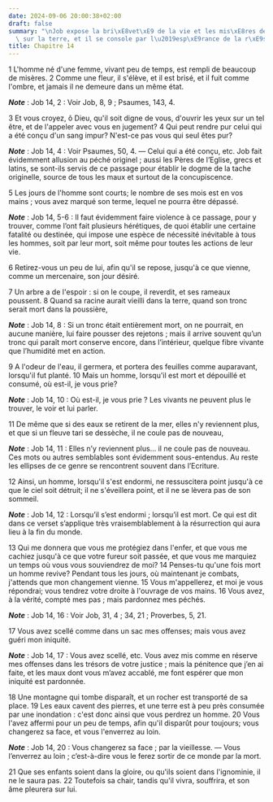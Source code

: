 ```yaml
---
date: 2024-09-06 20:00:38+02:00
draft: false
summary: "\nJob expose la bri\xE8vet\xE9 de la vie et les mis\xE8res de l\u2019homme\
  \ sur la terre, et il se console par l\u2019esp\xE9rance de la r\xE9surrection.\n"
title: Chapitre 14
---
```





1 L'homme né d'une femme, vivant peu de temps, est rempli de beaucoup de misères. 2 Comme une fleur, il s'élève, et il est brisé, et il fuit comme l'ombre, et jamais il ne demeure dans un même état.

***Note*** :  Job 14, 2 : Voir Job, 8, 9 ; Psaumes, 143, 4.

3 Et vous croyez, ô Dieu, qu'il soit digne de vous, d'ouvrir les yeux sur un tel être, et de l'appeler avec vous en jugement? 4 Qui peut rendre pur celui qui a été conçu d'un sang impur? N'est-ce pas vous qui seul êtes pur?

***Note*** :  Job 14, 4 : Voir Psaumes, 50, 4. ― Celui qui a été conçu, etc. Job fait évidemment allusion au péché originel ; aussi les Pères de l’Eglise, grecs et latins, se sont-ils servis de ce passage pour établir le dogme de la tache originelle, source de tous les maux et surtout de la concupiscence.

5 Les jours de l'homme sont courts; le nombre de ses mois est en vos mains ; vous avez marqué son terme, lequel ne pourra être dépassé.

***Note*** :  Job 14, 5-6 : Il faut évidemment faire violence à ce passage, pour y trouver, comme l’ont fait plusieurs hérétiques, de quoi établir une certaine fatalité ou destinée, qui impose une espèce de nécessité inévitable à tous les hommes, soit par leur mort, soit même pour toutes les actions de leur vie.

6 Retirez-vous un peu de lui, afin qu'il se repose, jusqu'à ce que vienne, comme un mercenaire, son jour désiré.


7 Un arbre a de l'espoir : si on le coupe, il reverdit, et ses rameaux poussent. 8 Quand sa racine aurait vieilli dans la terre, quand son tronc serait mort dans la poussière,

***Note*** :  Job 14, 8 : Si un tronc était entièrement mort, on ne pourrait, en aucune manière, lui faire pousser des rejetons ; mais il arrive souvent qu’un tronc qui paraît mort conserve encore, dans l’intérieur, quelque fibre vivante que l’humidité met en action.

9 A l'odeur de l'eau, il germera, et portera des feuilles comme auparavant, lorsqu'il fut planté. 10 Mais un homme, lorsqu'il est mort et dépouillé et consumé, où est-il, je vous prie?

***Note*** :  Job 14, 10 : Où est-il, je vous prie ? Les vivants ne peuvent plus le trouver, le voir et lui parler.

11 De même que si des eaux se retirent de la mer, elles n'y reviennent plus, et que si un fleuve tari se dessèche, il ne coule pas de nouveau,

***Note*** :  Job 14, 11 : Elles n’y reviennent plus… il ne coule pas de nouveau. Ces mots ou autres semblables sont évidemment sous-entendus. Au reste les ellipses de ce genre se rencontrent souvent dans l’Ecriture.

12 Ainsi, un homme, lorsqu'il s'est endormi, ne ressuscitera point jusqu'à ce que le ciel soit détruit; il ne s'éveillera point, et il ne se lèvera pas de son sommeil.

***Note*** :  Job 14, 12 : Lorsqu’il s’est endormi ; lorsqu’il est mort. Ce qui est dit dans ce verset s’applique très vraisemblablement à la résurrection qui aura lieu à la fin du monde.


13 Qui me donnera que vous me protégiez dans l'enfer, et que vous me cachiez jusqu'à ce que votre fureur soit passée, et que vous me marquiez un temps où vous vous souviendrez de moi? 14 Penses-tu qu'une fois mort un homme revive? Pendant tous les jours, où maintenant je combats, j'attends que mon changement vienne. 15 Vous m'appellerez, et moi je vous répondrai; vous tendrez votre droite à l'ouvrage de vos mains. 16 Vous avez, à la vérité, compté mes pas ; mais pardonnez mes péchés.

***Note*** :  Job 14, 16 : Voir Job, 31, 4 ; 34, 21 ; Proverbes, 5, 21.

17 Vous avez scellé comme dans un sac mes offenses; mais vous avez guéri mon iniquité.

***Note*** :  Job 14, 17 : Vous avez scellé, etc. Vous avez mis comme en réserve mes offenses dans les trésors de votre justice ; mais la pénitence que j’en ai faite, et les maux dont vous m’avez accablé, me font espérer que mon iniquité est pardonnée.


18 Une montagne qui tombe disparaît, et un rocher est transporté de sa place. 19 Les eaux cavent des pierres, et une terre est à peu près consumée par une inondation : c'est donc ainsi que vous perdrez un homme. 20 Vous l'avez affermi pour un peu de temps, afin qu'il disparût pour toujours; vous changerez sa face, et vous l'enverrez au loin.

***Note*** :  Job 14, 20 : Vous changerez sa face ; par la vieillesse. ― Vous l’enverrez au loin ; c’est-à-dire vous le ferez sortir de ce monde par la mort.

21 Que ses enfants soient dans la gloire, ou qu'ils soient dans l'ignominie, il ne le saura pas. 22 Toutefois sa chair, tandis qu'il vivra, souffrira, et son âme pleurera sur lui.

